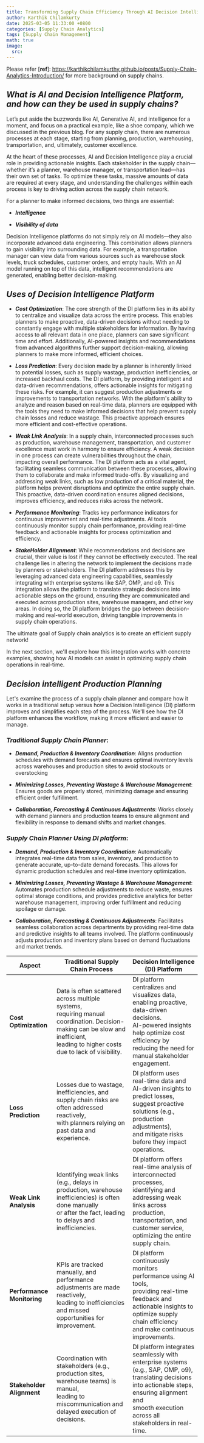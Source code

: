 ```yaml
---
title: Transforming Supply Chain Efficiency Through AI Decision Intelligence.
author: Karthik Chilamkurty
date: 2025-03-05 11:33:00 +0800
categories: [Supply Chain Analytics]
tags: [Supply Chain Management]
math: true
image:
  src:
---
```


Please refer [**ref**]: <https://karthikchilamkurthy.github.io/posts/Supply-Chain-Analytics-Introduction/> for more background on supply chains.


## **_What is AI and Decision Intelligence Platform, and how can they be used in supply chains?_**

Let’s put aside the buzzwords like AI, Generative AI, and intelligence for a moment, and focus on a practical example, like a shoe company, which we discussed in the previous blog. For any supply chain, there are numerous processes at each stage, starting from planning, production, warehousing, transportation, and, ultimately, customer excellence.

At the heart of these processes, AI and Decision Intelligence play a crucial role in providing actionable insights. Each stakeholder in the supply chain—whether it’s a planner, warehouse manager, or transportation lead—has their own set of tasks. To optimize these tasks, massive amounts of data are required at every stage, and understanding the challenges within each process is key to driving action across the supply chain network.

For a planner to make informed decisions, two things are essential:

- **_Intelligence_**

- **_Visibility of data_**

Decision Intelligence platforms do not simply rely on AI models—they also incorporate advanced data engineering. This combination allows planners to gain visibility into surrounding data. For example, a transportation manager can view data from various sources such as warehouse stock levels, truck schedules, customer orders, and empty hauls. With an AI model running on top of this data, intelligent recommendations are generated, enabling better decision-making.

## **_Uses of Decision Intelligence Platform_**

- **_Cost Optimization_**: The core strength of the DI platform lies in its ability to centralize and visualize data across the entire process. This enables planners to make proactive, data-driven decisions without needing to constantly engage with multiple stakeholders for information. By having access to all relevant data in one place, planners can save significant time and effort. Additionally, AI-powered insights and recommendations from advanced algorithms further support decision-making, allowing planners to make more informed, efficient choices.

- **_Loss Prediction_**: Every decision made by a planner is inherently linked to potential losses, such as supply wastage, production inefficiencies, or increased backhaul costs. The DI platform, by providing intelligent and data-driven recommendations, offers actionable insights for mitigating these risks. For example, it can suggest production adjustments or improvements to transportation networks. With the platform's ability to analyze and reason based on real-time data, planners are equipped with the tools they need to make informed decisions that help prevent supply chain losses and reduce wastage. This proactive approach ensures more efficient and cost-effective operations.

- **_Weak Link Analysis_**: In a supply chain, interconnected processes such as production, warehouse management, transportation, and customer excellence must work in harmony to ensure efficiency. A weak decision in one process can create vulnerabilities throughout the chain, impacting overall performance. The DI platform acts as a vital agent, facilitating seamless communication between these processes, allowing them to collaborate and make informed trade-offs. By visualizing and addressing weak links, such as low production of a critical material, the platform helps prevent disruptions and optimize the entire supply chain. This proactive, data-driven coordination ensures aligned decisions, improves efficiency, and reduces risks across the network.

- **_Performance Monitoring_**: Tracks key performance indicators for continuous improvement and real-time adjustments. AI tools continuously monitor supply chain performance, providing real-time feedback and actionable insights for process optimization and efficiency.

- **_StakeHolder Alignment_**: While recommendations and decisions are crucial, their value is lost if they cannot be effectively executed. The real challenge lies in altering the network to implement the decisions made by planners or stakeholders. The DI platform addresses this by leveraging advanced data engineering capabilities, seamlessly integrating with enterprise systems like SAP, OMP, and o9. This integration allows the platform to translate strategic decisions into actionable steps on the ground, ensuring they are communicated and executed across production sites, warehouse managers, and other key areas. In doing so, the DI platform bridges the gap between decision-making and real-world execution, driving tangible improvements in supply chain operations.

The ultimate goal of Supply chain analytics is to create an efficient supply network!

In the next section, we'll explore how this integration works with concrete examples, showing how AI models can assist in optimizing supply chain operations in real-time.

## **_Decision intelligent Production Planning_**

Let's examine the process of a supply chain planner and compare how it works in a traditional setup versus how a Decision Intelligence (DI) platform improves and simplifies each step of the process. We'll see how the DI platform enhances the workflow, making it more efficient and easier to manage.

### **_Traditional Supply Chain Planner_**:

- **_Demand, Production & Inventory Coordination_**: Aligns production schedules with demand forecasts and ensures optimal inventory levels across warehouses and production sites to avoid stockouts or overstocking

- **_Minimizing Losses, Preventing Wastage & Warehouse Management_**: Ensures goods are properly stored, minimizing damage and ensuring efficient order fulfillment.

- **_Collaboration, Forecasting & Continuous Adjustments_**: Works closely with demand planners and production teams to ensure alignment and flexibility in response to demand shifts and market changes.

### **_Supply Chain Planner Using DI platform_**:

- **_Demand, Production & Inventory Coordination_**: Automatically integrates real-time data from sales, inventory, and production to generate accurate, up-to-date demand forecasts. This allows for dynamic production schedules and real-time inventory optimization.

- **_Minimizing Losses, Preventing Wastage & Warehouse Management_**: Automates production schedule adjustments to reduce waste, ensures optimal storage conditions, and provides predictive analytics for better warehouse management, improving order fulfillment and reducing spoilage or damage.

- **_Collaboration, Forecasting & Continuous Adjustments_**: Facilitates seamless collaboration across departments by providing real-time data and predictive insights to all teams involved. The platform continuously adjusts production and inventory plans based on demand fluctuations and market trends.


| **Aspect**                        | **Traditional Supply Chain Process**                                         | **Decision Intelligence (DI) Platform**                                                                                     |
|-----------------------------------|----------------------------------------------------------------------------|-----------------------------------------------------------------------------------------------------------------------------|
| **Cost Optimization**             | Data is often scattered across multiple systems,<br/>requiring manual coordination. Decision-making can be slow and inefficient,<br/> leading to higher costs due to lack of visibility. | DI platform centralizes and visualizes data, <br/>enabling proactive, data-driven decisions. <br/>AI-powered insights help optimize cost efficiency by reducing the need for manual stakeholder engagement. |
| **Loss Prediction**               | Losses due to wastage, inefficiencies, and supply chain risks are often addressed reactively, <br/>with planners relying on past data and experience. | DI platform uses real-time data and AI-driven insights to predict losses,<br/> suggest proactive solutions (e.g., production adjustments), <br/>and mitigate risks before they impact operations. |
| **Weak Link Analysis**            | Identifying weak links (e.g., delays in production, warehouse inefficiencies) is often done manually <br/>or after the fact, leading to delays and inefficiencies. | DI platform offers real-time analysis of interconnected processes,<br/> identifying and addressing weak links across production, transportation, and <br/>customer service, optimizing the entire supply chain. |
| **Performance Monitoring**        | KPIs are tracked manually, and performance adjustments are made reactively, <br/>leading to inefficiencies and missed opportunities for improvement. | DI platform continuously monitors performance using AI tools, <br/>providing real-time feedback and actionable insights to optimize supply chain efficiency <br/>and make continuous improvements. |
| **Stakeholder Alignment**         | Coordination with stakeholders (e.g., production sites, warehouse teams) is manual,<br/> leading to miscommunication and delayed execution of decisions. | DI platform integrates seamlessly with enterprise systems (e.g., SAP, OMP, o9), <br/>translating decisions into actionable steps, ensuring alignment and<br/> smooth execution across all stakeholders in real-time. |

